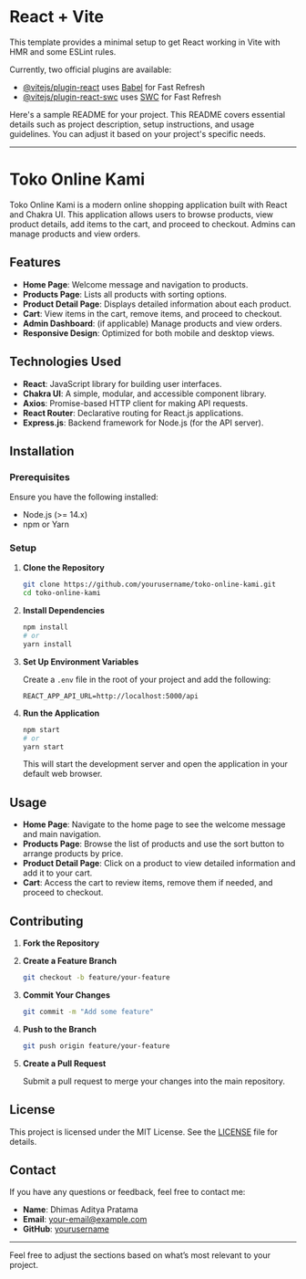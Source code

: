 # React + Vite

This template provides a minimal setup to get React working in Vite with HMR and some ESLint rules.

Currently, two official plugins are available:

- [@vitejs/plugin-react](https://github.com/vitejs/vite-plugin-react/blob/main/packages/plugin-react/README.md) uses [Babel](https://babeljs.io/) for Fast Refresh
- [@vitejs/plugin-react-swc](https://github.com/vitejs/vite-plugin-react-swc) uses [SWC](https://swc.rs/) for Fast Refresh

Here's a sample README for your project. This README covers essential details such as project description, setup instructions, and usage guidelines. You can adjust it based on your project's specific needs.

---

# Toko Online Kami

Toko Online Kami is a modern online shopping application built with React and Chakra UI. This application allows users to browse products, view product details, add items to the cart, and proceed to checkout. Admins can manage products and view orders.

## Features

- **Home Page**: Welcome message and navigation to products.
- **Products Page**: Lists all products with sorting options.
- **Product Detail Page**: Displays detailed information about each product.
- **Cart**: View items in the cart, remove items, and proceed to checkout.
- **Admin Dashboard**: (if applicable) Manage products and view orders.
- **Responsive Design**: Optimized for both mobile and desktop views.

## Technologies Used

- **React**: JavaScript library for building user interfaces.
- **Chakra UI**: A simple, modular, and accessible component library.
- **Axios**: Promise-based HTTP client for making API requests.
- **React Router**: Declarative routing for React.js applications.
- **Express.js**: Backend framework for Node.js (for the API server).

## Installation

### Prerequisites

Ensure you have the following installed:

- Node.js (>= 14.x)
- npm or Yarn

### Setup

1. **Clone the Repository**

   ```bash
   git clone https://github.com/yourusername/toko-online-kami.git
   cd toko-online-kami
   ```

2. **Install Dependencies**

   ```bash
   npm install
   # or
   yarn install
   ```

3. **Set Up Environment Variables**

   Create a `.env` file in the root of your project and add the following:

   ```env
   REACT_APP_API_URL=http://localhost:5000/api
   ```

4. **Run the Application**

   ```bash
   npm start
   # or
   yarn start
   ```

   This will start the development server and open the application in your default web browser.

## Usage

- **Home Page**: Navigate to the home page to see the welcome message and main navigation.
- **Products Page**: Browse the list of products and use the sort button to arrange products by price.
- **Product Detail Page**: Click on a product to view detailed information and add it to your cart.
- **Cart**: Access the cart to review items, remove them if needed, and proceed to checkout.

## Contributing

1. **Fork the Repository**
2. **Create a Feature Branch**

   ```bash
   git checkout -b feature/your-feature
   ```

3. **Commit Your Changes**

   ```bash
   git commit -m "Add some feature"
   ```

4. **Push to the Branch**

   ```bash
   git push origin feature/your-feature
   ```

5. **Create a Pull Request**

   Submit a pull request to merge your changes into the main repository.

## License

This project is licensed under the MIT License. See the [LICENSE](LICENSE) file for details.

## Contact

If you have any questions or feedback, feel free to contact me:

- **Name**: Dhimas Aditya Pratama
- **Email**: your-email@example.com
- **GitHub**: [yourusername](https://github.com/yourusername)

---

Feel free to adjust the sections based on what’s most relevant to your project.
